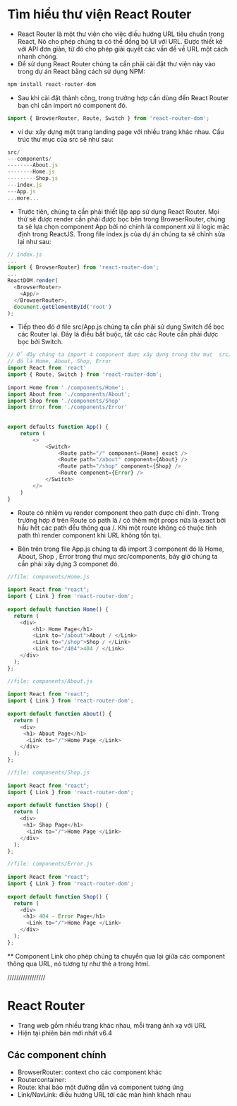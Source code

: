 # Tìm hiểu thư viện React Router
* React Router là một thư viện cho việc điều hướng URL tiêu chuẩn trong React, Nó cho phép chúng ta có thể đồng bộ UI với URL. Được thiết kế với API đơn giản, từ đó cho phép giải quyết các vấn đề về URL một cách nhanh chóng.
* Để sử dụng React Router chúng ta cần phải cài đặt thư viện này vào trong dự án React bằng cách sử dụng NPM:
```js
npm install react-router-dom
```
* Sau khi cài đặt thành công, trong trường hợp cần dùng đến React Router bạn chỉ cần import nó component đó.
```js
import { BrowserRouter, Route, Switch } from 'react-router-dom';
```
* ví dụ: xây dựng một trang landing page với nhiều trang khác nhau. Cấu trúc thư mục của src sẽ như sau:

```js
src/
---components/
--------About.js
--------Home.js
---------Shop.js
---index.js
---App.js
...more...
```
* Trước tiên, chúng ta cần phải thiết lập app sử dụng React Router. Mọi thứ sẽ được render cần phải được bọc bên trong BrowserRouter, chúng ta sẽ lựa chọn component App bởi nó chính là component xử lí logic mặc định trong ReactJS. Trong file index.js của dự án chúng ta sẽ chỉnh sửa lại như sau:

```js
// index.js
...
import { BrowserRouter} from 'react-router-dom';
...
ReactDOM.render(
  <BrowserRouter>
    <App/>
  </BrowserRouter>,
  document.getElementById('root')
);
```

* Tiếp theo đó ở file src/App.js chúng ta cần phải sử dụng Switch để bọc các Router lại. Đây là điều bắt buộc, tất các các Route cần phải được bọc bởi Switch.

```js
// Ở đây chúng ta import 4 component được xây dựng trong thư mục  src/components
// đó là Home, About, Shop, Error
import React from 'react'
import { Route, Switch } from 'react-router-dom';
 
​import Home from './components/Home';
import About from './components/About';
import Shop from './components/Shop'
import Error from './components/Error'
 
 
export defaults function App() {
    return (
        <>
            <Switch>
                <Route path="/" component={Home} exact />
                <Route path="/about" component={About} />
                <Route path="/shop" component={Shop} />
                <Route component={Error} />
            </Switch>
        </>
    )
}
```

* Route có nhiệm vụ render component theo path được chỉ định. Trong trường hợp ở trên Route có path là / có thêm một props nữa là exact bởi hầu hết các path đều thông qua /. Khi một route không có thuộc tính path thì render component khi URL không tồn tại.

* Bên trên trong file App.js chúng ta đã import 3 component đó là Home, About, Shop , Error trong thư mục src/components, bây giờ chúng ta cần phải xây dựng 3 componet đó.

```js 
//file: components/Home.js
 
import React from "react";
import { Link } from 'react-router-dom';
 
export default function Home() {
  return (
    <div>
        <h1> Home Page</h1>
        <Link to="/about">About / </Link>
        <Link to="/shop">Shop / </Link>
        <Link to="/404">404 / </Link>
    </div>
  );
};
```
```js
//file: components/About.js
 
import React from "react";
import { Link } from 'react-router-dom';
 
export default function About() {
  return (
    <div>
     <h1> About Page</h1>
      <Link to="/">Home Page </Link>
    </div>
  );
};
```
```js
//file: components/Shop.js
 
import React from "react";
import { Link } from 'react-router-dom';
 
export default function Shop() {
  return (
    <div>
     <h1> Shop Page</h1>
      <Link to="/">Home Page </Link>
    </div>
  );
};
```

```js
//file: components/Error.js
 
import React from "react";
import { Link } from 'react-router-dom';
 
export default function Shop() {
  return (
    <div>
     <h1> 404 - Error Page</h1>
      <Link to="/">Home Page </Link>
    </div>
  );
};
````
** Component Link cho phép chúng ta chuyển qua lại giữa các component thông qua URL, nó tương tự như thẻ a trong html. 

/////////////////
# React Router
* Trang web gồm nhiều trang khác nhau, mỗi trang ánh xạ với URL
* Hiện tại phiên bản mới nhất v6.4
## Các component chính
* BrowserRouter: context cho các component khác
* Routercontainer:
* Route: khai báo một đường dẫn và component tương ứng
* Link/NavLink: điều hướng URL tới các màn hình khách nhau 














